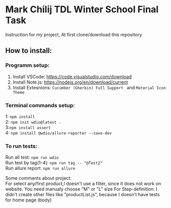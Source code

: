 # Mark Chilij TDL Winter School Final Task

Instruction for my project,
At first clone/download this repository

## How to install:

### Programm setup:    
  1) Install VSCode: https://code.visualstudio.com/download
  2) Install Note.js: https://nodejs.org/en/download/current
  3) Install Extesnions: ```Cucumber (Gherkin) Full Support ``` and ```Material Icon Theme```

 ### Terminal commands setup:           
  1: ```npm install ```    
  2: ```npm init wdio@latest . ```    
  3:```npm install assert```    
  4: ```npm install @wdio/allure-reporter --save-dev```    
    
  ### To run tests:    
   Run all test: ```npm run wdio```    
   Run test by tag(1-4): ```npm run tag -- "@Test2"```    
   Run allure report: ```npm run allure```    
    
Some comments about project:     
    For select any/first product,I doesn't use a filter, since it does not work on website. You need manualy choose "M" or "L" size
    For Step-definition: I didn't create other files like "productList.js", because I doesn't have tests for home page (body)
